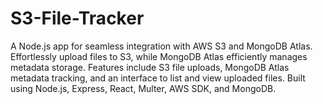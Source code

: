 # S3-File-Tracker
A Node.js app for seamless integration with AWS S3 and MongoDB Atlas. Effortlessly upload files to S3, while MongoDB Atlas efficiently manages metadata storage. Features include S3 file uploads, MongoDB Atlas metadata tracking, and an interface to list and view uploaded files. Built using Node.js, Express, React, Multer, AWS SDK, and MongoDB. 
